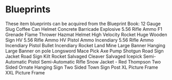 # Blueprints

These item blueprints can be acquired from the Blueprint Book:
12 Gauge Slug
Coffee Can Helmet
Concrete Barricade
Explosive 5.56 Rifle Ammo
F1 Grenade
Flame Thrower
Hazmat Helmet
High Velocity Rocket
Huge Wooden Sign
HV 5.56 Rifle Ammo
HV Pistol Ammo
Incendiary 5.56 Rifle Ammo
Incendiary Pistol Bullet
Incendiary Rocket
Land Mine
Large Banner Hanging
Large Banner on pole
Longsword
Mace
Pick Axe
Pump Shotgun
Road Sign Jacket
Road Sign Kilt
Rocket
Salvaged Cleaver
Salvaged Icepick
Semi-Automatic Pistol
Semi-Automatic Rifle
Snow Jacket - Red
Thompson
Two Sided Ornate Hanging Sign
Two Sided Town Sign Post
XL Picture Frame
XXL Picture Frame

